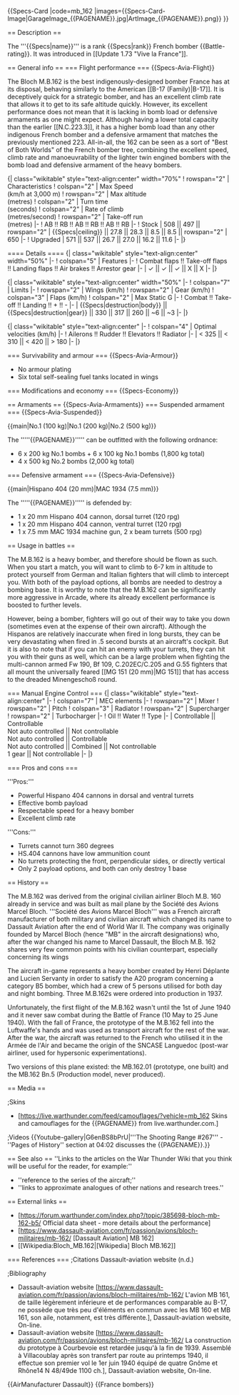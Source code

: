 {{Specs-Card
|code=mb_162
|images={{Specs-Card-Image|GarageImage_{{PAGENAME}}.jpg|ArtImage_{{PAGENAME}}.png}}
}}

== Description ==
<!-- ''In the description, the first part should be about the history of and the creation and combat usage of the aircraft, as well as its key features. In the second part, tell the reader about the aircraft in the game. Insert a screenshot of the vehicle, so that if the novice player does not remember the vehicle by name, he will immediately understand what kind of vehicle the article is talking about.'' -->
The '''{{Specs|name}}''' is a rank {{Specs|rank}} French bomber {{Battle-rating}}. It was introduced in [[Update 1.73 "Vive la France"]].

== General info ==
=== Flight performance ===
{{Specs-Avia-Flight}}
<!-- ''Describe how the aircraft behaves in the air. Speed, manoeuvrability, acceleration and allowable loads - these are the most important characteristics of the vehicle.'' -->
The Bloch M.B.162 is the best indigenously-designed bomber France has at its disposal, behaving similarly to the American [[B-17 (Family)|B-17]]. It is deceptively quick for a strategic bomber, and has an excellent climb rate that allows it to get to its safe altitude quickly. However, its excellent performance does not mean that it is lacking in bomb load or defensive armaments as one might expect. Although having a lower total capacity than the earlier [[N.C.223.3]], it has a higher bomb load than any other indigenous French bomber and a defensive armament that matches the previously mentioned 223. All-in-all, the 162 can be seen as a sort of "Best of Both Worlds" of the French bomber tree, combining the excellent speed, climb rate and manoeuvrability of the lighter twin engined bombers with the bomb load and defensive armament of the heavy bombers.

{| class="wikitable" style="text-align:center" width="70%"
! rowspan="2" | Characteristics
! colspan="2" | Max Speed<br>(km/h at 3,000 m)
! rowspan="2" | Max altitude<br>(metres)
! colspan="2" | Turn time<br>(seconds)
! colspan="2" | Rate of climb<br>(metres/second)
! rowspan="2" | Take-off run<br>(metres)
|-
! AB !! RB !! AB !! RB !! AB !! RB
|-
! Stock
| 508 || 497 || rowspan="2" | {{Specs|ceiling}} || 27.8 || 28.3 || 8.5 || 8.5 || rowspan="2" | 650
|-
! Upgraded
| 571 || 537 || 26.7 || 27.0 || 16.2 || 11.6
|-
|}

==== Details ====
{| class="wikitable" style="text-align:center" width="50%"
|-
! colspan="5" | Features
|-
! Combat flaps !! Take-off flaps !! Landing flaps !! Air brakes !! Arrestor gear
|-
| ✓ || ✓ || ✓ || X || X     <!-- ✓ -->
|-
|}

{| class="wikitable" style="text-align:center" width="50%"
|-
! colspan="7" | Limits
|-
! rowspan="2" | Wings (km/h)
! rowspan="2" | Gear (km/h)
! colspan="3" | Flaps (km/h)
! colspan="2" | Max Static G
|-
! Combat !! Take-off !! Landing !! + !! -
|-
| {{Specs|destruction|body}} || {{Specs|destruction|gear}} || 330 || 317 || 260 || ~6 || ~3
|-
|}

{| class="wikitable" style="text-align:center"
|-
! colspan="4" | Optimal velocities (km/h)
|-
! Ailerons !! Rudder !! Elevators !! Radiator
|-
| < 325 || < 310 || < 420 || > 180
|-
|}

=== Survivability and armour ===
{{Specs-Avia-Armour}}
<!-- ''Examine the survivability of the aircraft. Note how vulnerable the structure is and how secure the pilot is, whether the fuel tanks are armoured, etc. Describe the armour, if there is any, and also mention the vulnerability of other critical aircraft systems.'' -->

* No armour plating
* Six total self-sealing fuel tanks located in wings

=== Modifications and economy ===
{{Specs-Economy}}

== Armaments ==
{{Specs-Avia-Armaments}}
=== Suspended armament ===
{{Specs-Avia-Suspended}}
<!-- ''Describe the aircraft's suspended armament: additional cannons under the wings, bombs, rockets and torpedoes. This section is especially important for bombers and attackers. If there is no suspended weaponry remove this subsection.'' -->
{{main|No.1 (100 kg)|No.1 (200 kg)|No.2 (500 kg)}}

The '''''{{PAGENAME}}''''' can be outfitted with the following ordnance:

* 6 x 200 kg No.1 bombs + 6 x 100 kg No.1 bombs (1,800 kg total)
* 4 x 500 kg No.2 bombs (2,000 kg total)

=== Defensive armament ===
{{Specs-Avia-Defensive}}
<!-- ''Defensive armament with turret machine guns or cannons, crewed by gunners. Examine the number of gunners and what belts or drums are better to use. If defensive weaponry is not available, remove this subsection.'' -->
{{main|Hispano 404 (20 mm)|MAC 1934 (7.5 mm)}}

The '''''{{PAGENAME}}''''' is defended by:

* 1 x 20 mm Hispano 404 cannon, dorsal turret (120 rpg)
* 1 x 20 mm Hispano 404 cannon, ventral turret (120 rpg)
* 1 x 7.5 mm MAC 1934 machine gun, 2 x beam turrets (500 rpg)

== Usage in battles ==
<!-- ''Describe the tactics of playing in the aircraft, the features of using aircraft in a team and advice on tactics. Refrain from creating a "guide" - do not impose a single point of view, but instead, give the reader food for thought. Examine the most dangerous enemies and give recommendations on fighting them. If necessary, note the specifics of the game in different modes (AB, RB, SB).'' -->
The M.B.162 is a heavy bomber, and therefore should be flown as such. When you start a match, you will want to climb to 6-7 km in altitude to protect yourself from German and Italian fighters that will climb to intercept you. With both of the payload options, all bombs are needed to destroy a bombing base. It is worthy to note that the M.B.162 can be significantly more aggressive in Arcade, where its already excellent performance is boosted to further levels.

However, being a bomber, fighters will go out of their way to take you down (sometimes even at the expense of their own aircraft). Although the Hispanos are relatively inaccurate when fired in long bursts, they can be very devastating when fired in .5 second bursts at an aircraft's cockpit. But it is also to note that if you can hit an enemy with your turrets, they can hit you with their guns as well, which can be a large problem when fighting the multi-cannon armed Fw 190, Bf 109, C.202EC/C.205 and G.55 fighters that all mount the universally feared [[MG 151 (20 mm)|MG 151]] that has access to the dreaded Minengeschoß round.

=== Manual Engine Control ===
{| class="wikitable" style="text-align:center"
|-
! colspan="7" | MEC elements
|-
! rowspan="2" | Mixer
! rowspan="2" | Pitch
! colspan="3" | Radiator
! rowspan="2" | Supercharger
! rowspan="2" | Turbocharger
|-
! Oil !! Water !! Type
|-
| Controllable || Controllable<br>Not auto controlled || Not controllable<br>Not auto controlled || Controllable<br>Not auto controlled || Combined || Not controllable<br>1 gear || Not controllable
|-
|}

=== Pros and cons ===
<!-- ''Summarise and briefly evaluate the vehicle in terms of its characteristics and combat effectiveness. Mark its pros and cons in the bulleted list. Try not to use more than 6 points for each of the characteristics. Avoid using categorical definitions such as "bad", "good" and the like - use substitutions with softer forms such as "inadequate" and "effective".'' -->

'''Pros:'''

* Powerful Hispano 404 cannons in dorsal and ventral turrets
* Effective bomb payload
* Respectable speed for a heavy bomber
* Excellent climb rate

'''Cons:'''

* Turrets cannot turn 360 degrees
* HS.404 cannons have low ammunition count
* No turrets protecting the front, perpendicular sides, or directly vertical
* Only 2 payload options, and both can only destroy 1 base

== History ==
<!-- ''Describe the history of the creation and combat usage of the aircraft in more detail than in the introduction. If the historical reference turns out to be too long, take it to a separate article, taking a link to the article about the vehicle and adding a block "/History" (example: <nowiki>https://wiki.warthunder.com/(Vehicle-name)/History</nowiki>) and add a link to it here using the <code>main</code> template. Be sure to reference text and sources by using <code><nowiki><ref></ref></nowiki></code>, as well as adding them at the end of the article with <code><nowiki><references /></nowiki></code>. This section may also include the vehicle's dev blog entry (if applicable) and the in-game encyclopedia description (under <code><nowiki>=== In-game description ===</nowiki></code>, also if applicable).'' -->
The M.B.162 was derived from the original civilian airliner Bloch M.B. 160 already in service and was built as mail plane by the Société des Avions Marcel Bloch. '''Société des Avions Marcel Bloch''' was a French aircraft manufacturer of both military and civilian aircraft which changed its name to Dassault Aviation after the end of World War II. The company was originally founded by Marcel Bloch (hence "MB" in the aircraft designations) who, after the war changed his name to Marcel Dassault, the Bloch M.B. 162 shares very few common points with his civilian counterpart, especially concerning its wings<ref name="dassault01" />

The aircraft in-game represents a heavy bomber created by Henri Déplante and Lucien Servanty in order to satisfy the A20 program concerning a category B5 bomber, which had a crew of 5 persons utilised for both day and night bombing. Three M.B.162s were ordered into production in 1937.

Unfortunately, the first flight of the M.B.162 wasn't until the 1st of June 1940 <ref name="dassault01" /> and it never saw combat during the Battle of France (10 May to 25 June 1940). With the fall of France, the prototype of the M.B.162 fell into the Luftwaffe's hands and was used as transport aircraft for the rest of the war. After the war, the aircraft was returned to the French who utilised it in the Armée de l'Air and became the origin of the SNCASE Languedoc (post-war airliner, used for hypersonic experimentations).

Two versions of this plane existed: the MB.162.01 (prototype, one built) and the MB.162 Bn.5 (Production model, never produced).

== Media ==
<!-- ''Excellent additions to the article would be video guides, screenshots from the game, and photos.'' -->

;Skins
* [https://live.warthunder.com/feed/camouflages/?vehicle=mb_162 Skins and camouflages for the {{PAGENAME}} from live.warthunder.com.]

;Videos
{{Youtube-gallery|G6enBS8bPrU|'''The Shooting Range #267''' - ''Pages of History'' section at 04:02 discusses the {{PAGENAME}}.}}

== See also ==
''Links to the articles on the War Thunder Wiki that you think will be useful for the reader, for example:''
* ''reference to the series of the aircraft;''
* ''links to approximate analogues of other nations and research trees.''

== External links ==
<!-- ''Paste links to sources and external resources, such as:''
* ''topic on the official game forum;''
* ''other literature.'' -->

* [https://forum.warthunder.com/index.php?/topic/385698-bloch-mb-162-b5/ Official data sheet - more details about the performance]
* [https://www.dassault-aviation.com/fr/passion/avions/bloch-militaires/mb-162/ <nowiki>[Dassault Aviation]</nowiki> MB 162]
* [[Wikipedia:Bloch_MB.162|[Wikipedia] Bloch MB.162]]

=== References ===
;Citations
<references>
<ref name="dassault01">Dassault-aviation website (n.d.)</ref>
</references>

;Bibliography
* Dassault-aviation website [https://www.dassault-aviation.com/fr/passion/avions/bloch-militaires/mb-162/ L'avion MB 161, de taille légèrement inférieure et de performances comparable au B-17, ne possède que très peu d'éléments en commun avec les MB 160 et MB 161, son aile, notamment, est très différente.], Dassault-aviation website, On-line.
* Dassault-aviation website [https://www.dassault-aviation.com/fr/passion/avions/bloch-militaires/mb-162/ La construction du prototype à Courbevoie est retardée jusqu'à la fin de 1939. Assemblé à Villacoublay après son transfert par route au printemps 1940, il effectue son premier vol le 1er juin 1940 équipé de quatre Gnôme et Rhône14 N 48/49de 1100 ch.], Dassault-aviation website, On-line.

{{AirManufacturer Dassault}}
{{France bombers}}